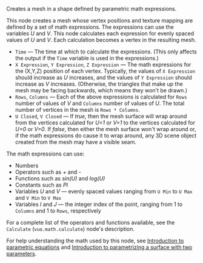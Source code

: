 Creates a mesh in a shape defined by parametric math expressions.

This node creates a mesh whose vertex positions and texture mapping are defined by a set of math expressions. The expressions can use the variables *U* and *V*. This node calculates each expression for evenly spaced values of *U* and *V*. Each calculation becomes a vertex in the resulting mesh.

- `Time` — The time at which to calculate the expressions.  (This only affects the output if the `Time` variable is used in the expressions.)
- `X Expression`, `Y Expression`, `Z Expression` — The math expressions for the (X,Y,Z) position of each vertex. Typically, the values of `X Expression` should increase as *U* increases, and the values of `Y Expression` should increase as *V* increases. (Otherwise, the triangles that make up the mesh may be facing backwards, which means they won't be drawn.) 
- `Rows`, `Columns` — Each of the above expressions is calculated for `Rows` number of values of *V* and `Columns` number of values of *U*. The total number of vertices in the mesh is `Rows * Columns`.
- `U Closed`, `V Closed` — If *true*, then the mesh surface will wrap around from the vertices calculated for *U=1* or *V=1* to the vertices calculated for *U=0* or *V=0*. If *false*, then either the mesh surface won't wrap around or, if the math expressions do cause it to wrap around, any 3D scene object created from the mesh may have a visible seam. 

The math expressions can use:

   - Numbers
   - Operators such as *+* and *-*
   - Functions such as *sin(U)* and *log(U)*
   - Constants such as *PI*
   - Variables *U* and *V* — evenly spaced values ranging from `U Min` to `U Max` and `V Min` to `V Max`
   - Variables *I* and *J* — the integer index of the point, ranging from 1 to `Columns` and 1 to `Rows`, respectively

For a complete list of the operators and functions available, see the `Calculate` (`vuo.math.calculate`) node's description.

For help understanding the math used by this node, see [Introduction to parametric equations](https://www.khanacademy.org/video/parametric-equations-1) and [Introduction to parametrizing a surface with two parameters](http://www.khanacademy.org/video/introduction-to-parametrizing-a-surface-with-two-parameters). 
